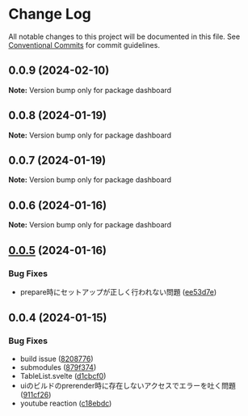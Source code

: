 # Change Log

All notable changes to this project will be documented in this file.
See [Conventional Commits](https://conventionalcommits.org) for commit guidelines.

## 0.0.9 (2024-02-10)

**Note:** Version bump only for package dashboard





## 0.0.8 (2024-01-19)

**Note:** Version bump only for package dashboard





## 0.0.7 (2024-01-19)

**Note:** Version bump only for package dashboard





## 0.0.6 (2024-01-16)

**Note:** Version bump only for package dashboard





## [0.0.5](https://github.com/OMUCHAT/omuchat.js/compare/v0.0.4...v0.0.5) (2024-01-16)


### Bug Fixes

* prepare時にセットアップが正しく行われない問題 ([ee53d7e](https://github.com/OMUCHAT/omuchat.js/commit/ee53d7efbf07c999376130c7d624c2b65648e5cc))





## 0.0.4 (2024-01-15)


### Bug Fixes

* build issue ([8208776](https://github.com/OMUCHAT/omuchat/commit/82087767927722acfe51ba002788e0dcb4f8405d))
* submodules ([879f374](https://github.com/OMUCHAT/omuchat/commit/879f37402a0c9c5d85867493ca33a1c84316d201))
* TableList.svelte ([d1cbcf0](https://github.com/OMUCHAT/omuchat/commit/d1cbcf023fb0ca5fa889678c19249b4108e0f707))
* uiのビルドのprerender時に存在しないアクセスでエラーを吐く問題 ([911cf26](https://github.com/OMUCHAT/omuchat/commit/911cf260fa03293c61290fce8c9b7d25ee3891e8))
* youtube reaction ([c18ebdc](https://github.com/OMUCHAT/omuchat/commit/c18ebdc439a4cce6ea0f22301ed2f934ae99154e))
